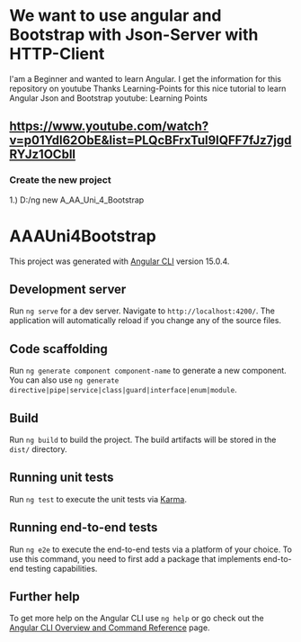 # We want to use angular and Bootstrap with Json-Server with HTTP-Client
  I'am a Beginner and wanted to learn Angular. I get the information for this repository on youtube
  Thanks Learning-Points for this nice tutorial to learn Angular Json and Bootstrap
  youtube: Learning Points
  
##  https://www.youtube.com/watch?v=p01Ydl62ObE&list=PLQcBFrxTul9IQFF7fJz7jgdRYJz1OCbll

### Create the new project
1.) D:/ng new A_AA_Uni_4_Bootstrap



# AAAUni4Bootstrap

This project was generated with [Angular CLI](https://github.com/angular/angular-cli) version 15.0.4.

## Development server

Run `ng serve` for a dev server. Navigate to `http://localhost:4200/`. The application will automatically reload if you change any of the source files.

## Code scaffolding

Run `ng generate component component-name` to generate a new component. You can also use `ng generate directive|pipe|service|class|guard|interface|enum|module`.

## Build

Run `ng build` to build the project. The build artifacts will be stored in the `dist/` directory.

## Running unit tests

Run `ng test` to execute the unit tests via [Karma](https://karma-runner.github.io).

## Running end-to-end tests

Run `ng e2e` to execute the end-to-end tests via a platform of your choice. To use this command, you need to first add a package that implements end-to-end testing capabilities.

## Further help

To get more help on the Angular CLI use `ng help` or go check out the [Angular CLI Overview and Command Reference](https://angular.io/cli) page.
